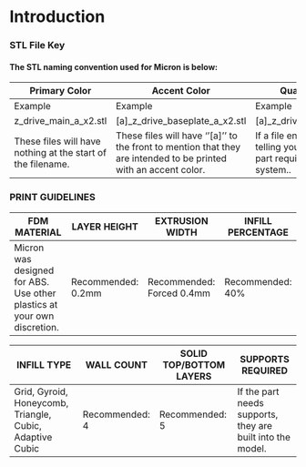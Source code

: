 # Introduction

### STL File Key

#### The STL naming convention used for Micron is below:


| Primary Color                                               | Accent Color                                                                                                       | Quantity Required                                                                                           |
| ----------------------------------------------------------- | ------------------------------------------------------------------------------------------------------------------ | ----------------------------------------------------------------------------------------------------------- |
| Example                                                     | Example                                                                                                            | Example                                                                                                     |
| z_drive_main_a_x2.stl                                       | \[a\]\_z_drive_baseplate_a_x2.stl                                                                                  | \[a\]\_z_drive_baseplate_a_x2.stl                                                                           |
| These files will have nothing at the start of the filename. | These files will have ‘’\[a\]’’ to the front to mention that they are intended to be printed with an accent color. | If a file ends with ‘’\_x#’’, that is telling you the quantity of that part required to build this system.. |

### PRINT GUIDELINES

| **FDM MATERIAL** | **LAYER HEIGHT** | **EXTRUSION WIDTH** | **INFILL PERCENTAGE** |
| ---------------- | ---------------- | ------------------- | -------------------- |
| Micron was designed for ABS. Use other plastics at your own discretion. | Recommended: 0.2mm | Recommended: Forced 0.4mm | Recommended: 40% |


| **INFILL TYPE** | **WALL COUNT** | **SOLID TOP/BOTTOM LAYERS** | **SUPPORTS REQUIRED** |
| -------------- | ------------- | -------------------------- | -------------------- |
| Grid, Gyroid, Honeycomb, Triangle, Cubic, Adaptive Cubic | Recommended: 4 | Recommended: 5 | If the part needs supports, they are built into the model. |



